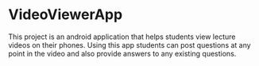 # VideoViewerApp
This project is an android application that helps students view lecture videos on their phones. Using this app students can post questions at any point in the video and also provide answers to any existing questions. 
